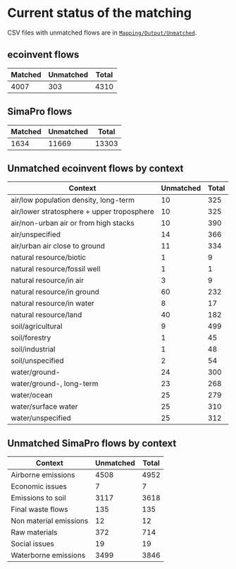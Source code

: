 # Current status of the matching

CSV files with unmatched flows are in [`Mapping/Output/Unmatched`](https://github.com/brightway-lca/simapro_ecoinvent_elementary_flows/tree/main/Mapping/Output/Unmatched).

## ecoinvent flows

| Matched | Unmatched | Total |
| --- | --- | --- |
| 4007 | 303 | 4310 |

## SimaPro flows

| Matched | Unmatched | Total |
| --- | --- | --- |
| 1634 | 11669 | 13303 |

## Unmatched ecoinvent flows by context

| Context | Unmatched | Total |
| --- | --- | --- |
| air/low population density, long-term | 10 | 325 |
| air/lower stratosphere + upper troposphere | 10 | 325 |
| air/non-urban air or from high stacks | 10 | 390 |
| air/unspecified | 14 | 366 |
| air/urban air close to ground | 11 | 334 |
| natural resource/biotic | 1 | 9 |
| natural resource/fossil well | 1 | 1 |
| natural resource/in air | 3 | 9 |
| natural resource/in ground | 60 | 232 |
| natural resource/in water | 8 | 17 |
| natural resource/land | 40 | 182 |
| soil/agricultural | 9 | 499 |
| soil/forestry | 1 | 45 |
| soil/industrial | 1 | 48 |
| soil/unspecified | 2 | 54 |
| water/ground- | 24 | 300 |
| water/ground-, long-term | 23 | 268 |
| water/ocean | 25 | 279 |
| water/surface water | 25 | 310 |
| water/unspecified | 25 | 312 |


## Unmatched SimaPro flows by context

| Context | Unmatched | Total |
| --- | --- | --- |
| Airborne emissions | 4508 | 4952 |
| Economic issues | 7 | 7 |
| Emissions to soil | 3117 | 3618 |
| Final waste flows | 135 | 135 |
| Non material emissions | 12 | 12 |
| Raw materials | 372 | 714 |
| Social issues | 19 | 19 |
| Waterborne emissions | 3499 | 3846 |
